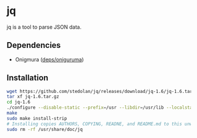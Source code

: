 # jq

jq is a tool to parse JSON data.

## Dependencies

* Onigmura ([deps/oniguruma](./deps/onigumura.md))

## Installation

```sh
wget https://github.com/stedolan/jq/releases/download/jq-1.6/jq-1.6.tar.gz
tar xf jq-1.6.tar.gz
cd jq-1.6
./configure --disable-static --prefix=/usr --libdir=/usr/lib --localstatedir=/var --docdir=/usr/share/doc/jq-1.6 --sysconfdir=/etc
make
sudo make install-strip
# Installing copies AUTHORS, COPYING, READNE, and README.md to this unwanted directory, so I delete it.
sudo rm -rf /usr/share/doc/jq
```
